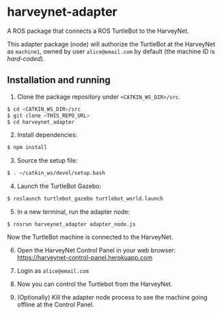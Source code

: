 # harveynet-adapter

A ROS package that connects a ROS TurtleBot to the HarveyNet.

This adapter package (node) will authorize the TurtleBot at the HarveyNet as `machine1`, owned by user `alice@email.com` by default (the machine ID is *hard-coded*).

## Installation and running

1. Clone the package repository under `<CATKIN_WS_DIR>/src`.

```bash
$ cd <CATKIN_WS_DIR>/src
$ git clone <THIS_REPO_URL>
$ cd harveynet_adapter
```

2. Install dependencies:

```bash
$ npm install
```

3. Source the setup file:

```bash
$ . ~/catkin_ws/devel/setup.bash
```

4. Launch the TurtleBot Gazebo:

```bash
$ roslaunch turtlebot_gazebo turtlebot_world.launch
```

5. In a new terminal, run the adapter node:

```
$ rosrun harveynet_adapter adapter_node.js
```

Now the TurtleBot machine is connected to the HarveyNet.

6. Open the HarveyNet Control Panel in your web browser: https://harveynet-control-panel.herokuapp.com

7. Login as `alice@email.com`

8. Now you can control the Turtlebot from the HarveyNet.

9. (Optionally) Kill the adapter node process to see the machine going offline at the Control Panel.
